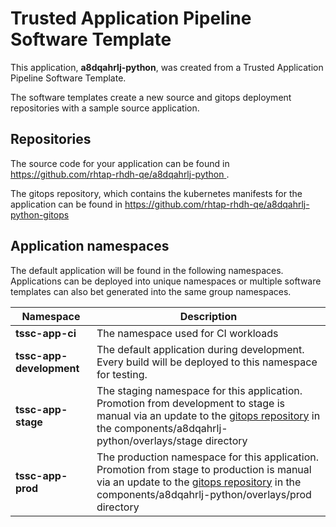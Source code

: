 # Trusted Application Pipeline Software Template

This application, **a8dqahrlj-python**, was created from a Trusted Application Pipeline Software Template.

The software templates create a new source and gitops deployment repositories with a sample source application. 

## Repositories

The source code for your application can be found in [https://github.com/rhtap-rhdh-qe/a8dqahrlj-python ](https://github.com/rhtap-rhdh-qe/a8dqahrlj-python ).
 
The gitops repository, which contains the kubernetes manifests for the application can be found in 
[https://github.com/rhtap-rhdh-qe/a8dqahrlj-python-gitops ](https://github.com/rhtap-rhdh-qe/a8dqahrlj-python-gitops ) 

## Application namespaces 

The default application will be found in the following namespaces. Applications can be deployed into unique namespaces or multiple software templates can also bet generated into the same group namespaces.  

|  Namespace   |  Description   |  
| -------- | -------- |
| **tssc-app-ci** | The namespace used for CI workloads |
| **tssc-app-development** | The default application during development. Every build will be deployed to this namespace for testing. |
| **tssc-app-stage** | The staging namespace for this application. Promotion from development to stage is manual via an update to the [gitops repository](https://github.com/rhtap-rhdh-qe/a8dqahrlj-python-gitops ) in the components/a8dqahrlj-python/overlays/stage directory |
| **tssc-app-prod** | The production namespace for this application. Promotion from stage to production is manual via an update to the [gitops repository](https://github.com/rhtap-rhdh-qe/a8dqahrlj-python-gitops ) in the components/a8dqahrlj-python/overlays/prod directory |